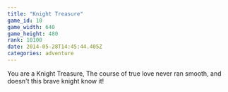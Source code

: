 ```yaml
---
title: "Knight Treasure"
game_id: 10
game_width: 640
game_height: 480
rank: 10100
date: 2014-05-28T14:45:44.405Z
categories: adventure
---
```

You are a Knight Treasure, The course of true love never ran smooth, and doesn't this brave knight know it!